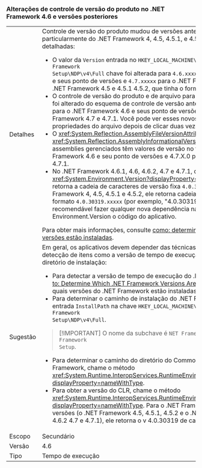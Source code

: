 ### <a name="product-versioning-changes-in-the-net-framework-46-and-later-versions"></a>Alterações de controle de versão do produto no .NET Framework 4.6 e versões posteriores

|   |   |
|---|---|
|Detalhes|Controle de versão do produto mudou de versões anteriores do .NET Framework e particularmente do .NET Framework 4, 4.5, 4.5.1, e 4.5.2.The seguem as alterações detalhadas:<ul><li>O valor da <code>Version</code> entrada no <code>HKEY_LOCAL_MACHINE\SOFTWARE\Microsoft\NET Framework Setup\NDP\v4\Full</code> chave foi alterada para <code>4.6.xxxxx</code> para o .NET Framework 4.6 e seus ponto de versões e <code>4.7.xxxxx</code> para o .NET Framework 4.7 e 4.7.1. No .NET Framework 4.5 e 4.5.1 4.5.2, que tinha o formato <code>4.5.xxxxx</code>.</li><li>O controle de versão do produto e de arquivo para arquivos do .NET Framework foi alterado do esquema de controle de versão anterior do 4.0.30319.x 4.6.X.0 para o .NET Framework 4.6 e seus ponto de versões e 4.7.X.0 para o .NET Framework 4.7 e 4.7.1. Você pode ver esses novos valores ao exibir as propriedades do arquivo depois de clicar duas vezes em um arquivo.</li><li>O <xref:System.Reflection.AssemblyFileVersionAttribute> e <xref:System.Reflection.AssemblyInformationalVersionAttribute> atributos para assemblies gerenciados têm valores de versão no formulário 4.6.X.0 para o .NET Framework 4.6 e seu ponto de versões e 4.7.X.0 para o .NET Framework 4.7 e 4.7.1.</li><li>No .NET Framework 4.6.1, 4.6, 4.6.2, 4.7 e 4.7.1, o <xref:System.Environment.Version?displayProperty=nameWithType> propriedade retorna a cadeia de caracteres de versão fixa <code>4.0.30319.42000</code>. No .NET Framework 4, 4.5, 4.5.1 e 4.5.2, ele retorna cadeias de caracteres de versão no formato <code>4.0.30319.xxxxx</code> (por exemplo, &quot;4.0.30319.18010&quot;). Observe que não é recomendável fazer qualquer nova dependência na propriedade Environment.Version o código do aplicativo.</li></ul>Para obter mais informações, consulte [como: determinar quais .NET Framework versões estão instaladas](~/docs/framework/migration-guide/how-to-determine-which-versions-are-installed.md).|
|Sugestão|Em geral, os aplicativos devem depender das técnicas recomendadas para detecção de itens como a versão de tempo de execução do .NET Framework e o diretório de instalação:<ul><li>Para detectar a versão de tempo de execução do .NET Framework, confira [How to: Determine Which .NET Framework Versions Are Installed](~/docs/framework/migration-guide/how-to-determine-which-versions-are-installed.md) (Como determinar quais versões do .NET Framework estão instaladas).</li><li>Para determinar o caminho de instalação do .NET Framework, use o valor da entrada <code>InstallPath</code> na chave <code>HKEY_LOCAL_MACHINE\SOFTWARE\Microsoft\NET Framework Setup\NDP\v4\Full</code>.</li></ul> <blockquote> [!IMPORTANT] O nome da subchave é <code>NET Framework Setup</code>, e não <code>.NET Framework Setup</code>.</blockquote> <ul><li>Para determinar o caminho do diretório do Common Language Runtime do .NET Framework, chame o método <xref:System.Runtime.InteropServices.RuntimeEnvironment.GetRuntimeDirectory?displayProperty=nameWithType>.</li><li>Para obter a versão do CLR, chame o método <xref:System.Runtime.InteropServices.RuntimeEnvironment.GetSystemVersion?displayProperty=nameWithType>. Para o .NET Framework 4 e seu ponto de versões (o .NET Framework 4.5, 4.5.1, 4.5.2 e o .NET Framework 4.6 e 4.6.1, 4.6.2 4.7 e 4.7.1), ele retorna o v 4.0.30319 de cadeia de caracteres.</li></ul>|
|Escopo|Secundário|
|Versão|4.6|
|Tipo|Tempo de execução|

